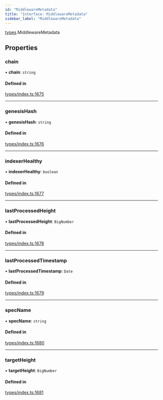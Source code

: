 ```yaml
---
id: "MiddlewareMetadata"
title: "Interface: MiddlewareMetadata"
sidebar_label: "MiddlewareMetadata"
---
```


[types](../../../modules/Types/Types.md).MiddlewareMetadata

## Properties

### chain

• **chain**: `string`

#### Defined in

[types/index.ts:1675](https://github.com/PolymeshAssociation/polymesh-sdk/blob/95e180d2/src/types/index.ts#L1675)

___

### genesisHash

• **genesisHash**: `string`

#### Defined in

[types/index.ts:1676](https://github.com/PolymeshAssociation/polymesh-sdk/blob/95e180d2/src/types/index.ts#L1676)

___

### indexerHealthy

• **indexerHealthy**: `boolean`

#### Defined in

[types/index.ts:1677](https://github.com/PolymeshAssociation/polymesh-sdk/blob/95e180d2/src/types/index.ts#L1677)

___

### lastProcessedHeight

• **lastProcessedHeight**: `BigNumber`

#### Defined in

[types/index.ts:1678](https://github.com/PolymeshAssociation/polymesh-sdk/blob/95e180d2/src/types/index.ts#L1678)

___

### lastProcessedTimestamp

• **lastProcessedTimestamp**: `Date`

#### Defined in

[types/index.ts:1679](https://github.com/PolymeshAssociation/polymesh-sdk/blob/95e180d2/src/types/index.ts#L1679)

___

### specName

• **specName**: `string`

#### Defined in

[types/index.ts:1680](https://github.com/PolymeshAssociation/polymesh-sdk/blob/95e180d2/src/types/index.ts#L1680)

___

### targetHeight

• **targetHeight**: `BigNumber`

#### Defined in

[types/index.ts:1681](https://github.com/PolymeshAssociation/polymesh-sdk/blob/95e180d2/src/types/index.ts#L1681)
